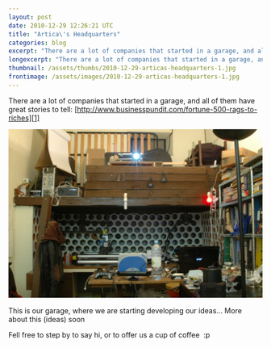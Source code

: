 ```yaml
---
layout: post
date: 2010-12-29 12:26:21 UTC
title: "Artica\'s Headquarters"
categories: blog
excerpt: "There are a lot of companies that started in a garage, and all of them have great stories to tell: http://www.businesspundit.com/fortune-500-rags-to-riches/"
longexcerpt: "There are a lot of companies that started in a garage, and all of them have great stories to tell: http://www.businesspundit.com/fortune-500-rags-to-riches/This is our garage, where we are starting developing our ideas... More about this (ideas) soon"
thumbnail: /assets/thumbs/2010-12-29-articas-headquarters-1.jpg
frontimage: /assets/images/2010-12-29-articas-headquarters-1.jpg
---
```


There are a lot of companies that started in a garage, and all of them have great stories to tell: [http://www.businesspundit.com/fortune-500-rags-to-riches][1]

[![](/assets/images/2010-12-29-articas-headquarters-1.jpg)][2]

This is our garage, where we are starting developing our ideas... More about this (ideas) soon

Fell free to step by to say hi, or to offer us a cup of coffee  :p

[1]: http://www.businesspundit.com/fortune-500-rags-to-riches/
[2]: http://www.artica.cc/blog/wp-content/uploads/2010/12/DSC_2093.jpg
